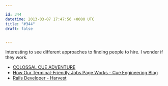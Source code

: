 ```yaml
---

id: 344
datetime: 2013-03-07 17:47:56 +0000 UTC
title: "#344"
draft: false


---
```


Interesting to see different approaches to finding people to hire. I wonder if they work. 

 
 * [COLOSSAL CUE ADVENTURE](http://adventure.cueup.com/)
 * [How Our Terminal-Friendly Jobs Page Works - Cue Engineering Blog](http://tech.cueup.com/blog/2013/03/06/how-our-terminal-friendly-jobs-page-works/)
 * [Rails Developer - Harvest](http://www.getharvest.com/careers/rails-developer)


